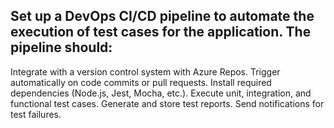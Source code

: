 ## Set up a DevOps CI/CD pipeline to automate the execution of test cases for the application. The pipeline should:
Integrate with a version control system with Azure Repos.
Trigger automatically on code commits or pull requests.
Install required dependencies (Node.js, Jest, Mocha, etc.).
Execute unit, integration, and functional test cases.
Generate and store test reports.
Send notifications for test failures.
